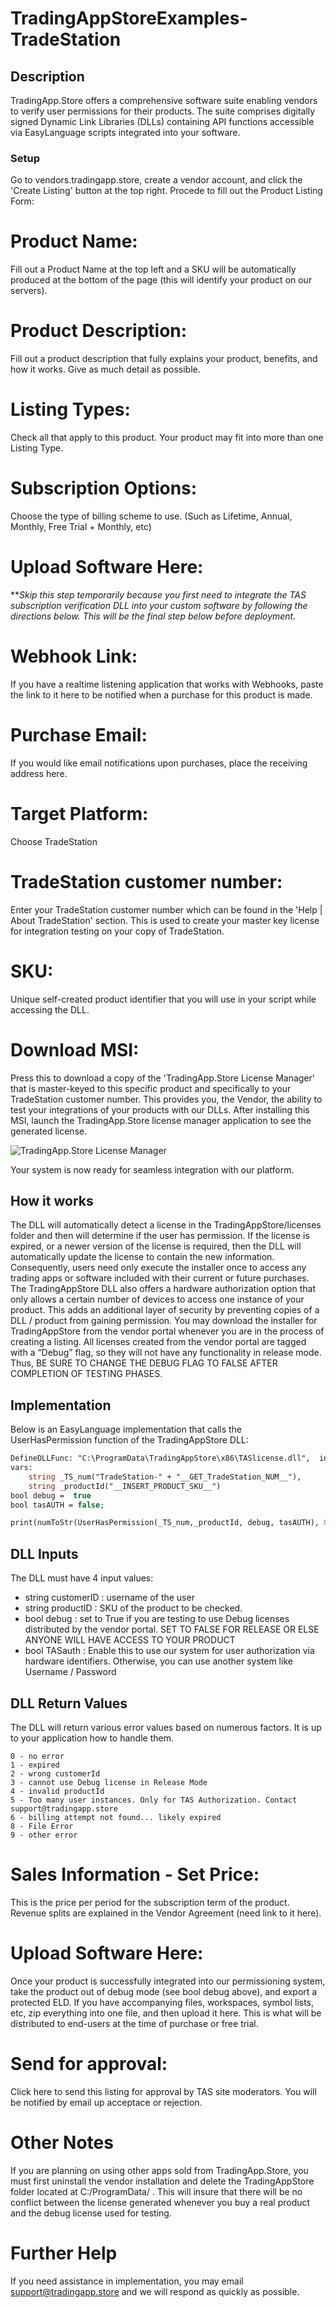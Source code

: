 # TradingAppStoreExamples-TradeStation
## Description
TradingApp.Store offers a comprehensive software suite enabling vendors to verify user permissions for their products. The suite comprises digitally signed Dynamic Link Libraries (DLLs) containing API functions accessible via EasyLanguage scripts integrated into your software.

### Setup
Go to vendors.tradingapp.store, create a vendor account, and click the 'Create Listing' button at the top right. Procede to fill out the Product Listing Form:

# Product Name:
Fill out a Product Name at the top left and a SKU will be automatically produced at the bottom of the page (this will identify your product on our servers). 

# Product Description:
Fill out a product description that fully explains your product, benefits, and how it works.  Give as much detail as possible.  

# Listing Types:
Check all that apply to this product.  Your product may fit into more than one Listing Type.  

# Subscription Options:
Choose the type of billing scheme to use. (Such as Lifetime, Annual, Monthly, Free Trial + Monthly, etc)

# Upload Software Here:
***Skip this step temporarily because you first need to integrate the TAS subscription verification DLL into your custom software by following the directions below.  This will be the final step below before deployment.*

# Webhook Link:
If you have a realtime listening application that works with Webhooks, paste the link to it here to be notified when a purchase for this product is made.

# Purchase Email:
If you would like email notifications upon purchases, place the receiving address here.

# Target Platform:
Choose TradeStation

# TradeStation customer number:
Enter your TradeStation customer number which can be found in the 'Help | About TradeStation' section.  This is used to create your master key license for integration testing on your copy of TradeStation.

# SKU:
Unique self-created product identifier that you will use in your script while accessing the DLL.

# Download MSI:
Press this to download a copy of the 'TradingApp.Store License Manager' that is master-keyed to this specific product and specifically to your TradeStation customer number.  This provides you, the Vendor, the ability to test your integrations of your products with our DLLs.  After installing this MSI, launch the TradingApp.Store license manager application to see the generated license.  


![TradingApp.Store License Manager](licensemanager_screenshot.png)  

Your system is now ready for seamless integration with our platform.

## How it works
The DLL will automatically detect a license in the TradingAppStore/licenses folder and then will determine if the user has permission. If the license is expired, or a newer version of the license is required, then the DLL will automatically update the license to contain the new information. Consequently, users need only execute the installer once to access any trading apps or software included with their current or future purchases.
The TradingAppStore DLL also offers a hardware authorization option that only allows a certain number of devices to access one instance of your product. This adds an additional layer of security by preventing copies of a DLL / product from gaining permission.
You may download the installer for TradingAppStore from the vendor portal whenever you are in the process of creating a listing. All licenses created from the vendor portal are tagged with a “Debug” flag, so they will not have any functionality in release mode. Thus, BE SURE TO CHANGE THE DEBUG FLAG TO FALSE AFTER COMPLETION OF TESTING PHASES.

## Implementation
Below is an EasyLanguage implementation that calls the UserHasPermission function of the TradingAppStore DLL:
```pascal
DefineDLLFunc: "C:\ProgramData\TradingAppStore\x86\TASlicense.dll",  int, "UserHasPermission", lpstr, lpstr, bool, bool;
vars:
	string _TS_num("TradeStation-" + "__GET_TradeStation_NUM__"),
	string _productId("__INSERT_PRODUCT_SKU__")
bool debug =  true
bool tasAUTH = false;

print(numToStr(UserHasPermission(_TS_num,_productId, debug, tasAUTH), 0));

```

## DLL Inputs
The DLL must have 4 input values:
* string customerID :   username of the user
* string productID :    SKU of the product to be checked.
* bool debug :          set to True if you are testing to use Debug licenses distributed by the vendor portal. SET TO FALSE FOR RELEASE OR ELSE ANYONE WILL HAVE ACCESS TO YOUR PRODUCT
* bool TASauth :        Enable this to use our system for user authorization via hardware identifiers. Otherwise, you can use another system like Username / Password

## DLL Return Values
The DLL will return various error values based on numerous factors. It is up to your application how to handle them.
```
0 - no error
1 - expired
2 - wrong customerId
3 - cannot use Debug license in Release Mode
4 - invalid productId
5 - Too many user instances. Only for TAS Authorization. Contact support@tradingapp.store
6 - billing attempt not found... likely expired
8 - File Error
9 - other error
```

# Sales Information - Set Price:
This is the price per period for the subscription term of the product.  Revenue splits are explained in the Vendor Agreement (need link to it here).

# Upload Software Here:
Once your product is successfully integrated into our permissioning system, take the product out of debug mode (see bool debug above), and export a protected ELD.  If you have accompanying files, workspaces, symbol lists, etc, zip everything into one file, and then upload it here.  This is what will be distributed to end-users at the time of purchase or free trial.

# Send for approval:
Click here to send this listing for approval by TAS site moderators.  You will be notified by email up acceptace or rejection.


# Other Notes
If you are planning on using other apps sold from TradingApp.Store, you must first uninstall the vendor installation and delete the TradingAppStore folder located at C:/ProgramData/ . This will insure that there will be no conflict between the license generated whenever you buy a real product and the debug license used for testing.

# Further Help
If you need assistance in implementation, you may email support@tradingapp.store and we will respond as quickly as possible.
